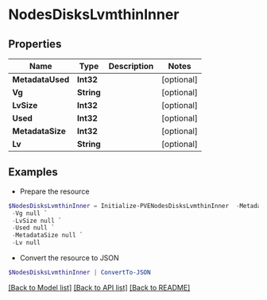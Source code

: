# NodesDisksLvmthinInner
## Properties

Name | Type | Description | Notes
------------ | ------------- | ------------- | -------------
**MetadataUsed** | **Int32** |  | [optional] 
**Vg** | **String** |  | [optional] 
**LvSize** | **Int32** |  | [optional] 
**Used** | **Int32** |  | [optional] 
**MetadataSize** | **Int32** |  | [optional] 
**Lv** | **String** |  | [optional] 

## Examples

- Prepare the resource
```powershell
$NodesDisksLvmthinInner = Initialize-PVENodesDisksLvmthinInner  -MetadataUsed null `
 -Vg null `
 -LvSize null `
 -Used null `
 -MetadataSize null `
 -Lv null
```

- Convert the resource to JSON
```powershell
$NodesDisksLvmthinInner | ConvertTo-JSON
```

[[Back to Model list]](../README.md#documentation-for-models) [[Back to API list]](../README.md#documentation-for-api-endpoints) [[Back to README]](../README.md)

